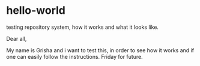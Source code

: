 # hello-world
testing repository system, how it works and what it looks like. 

Dear all, 

My name is Grisha and i want to test this, in order to see how it works and if one can easily follow the instructions. Friday for future. 
